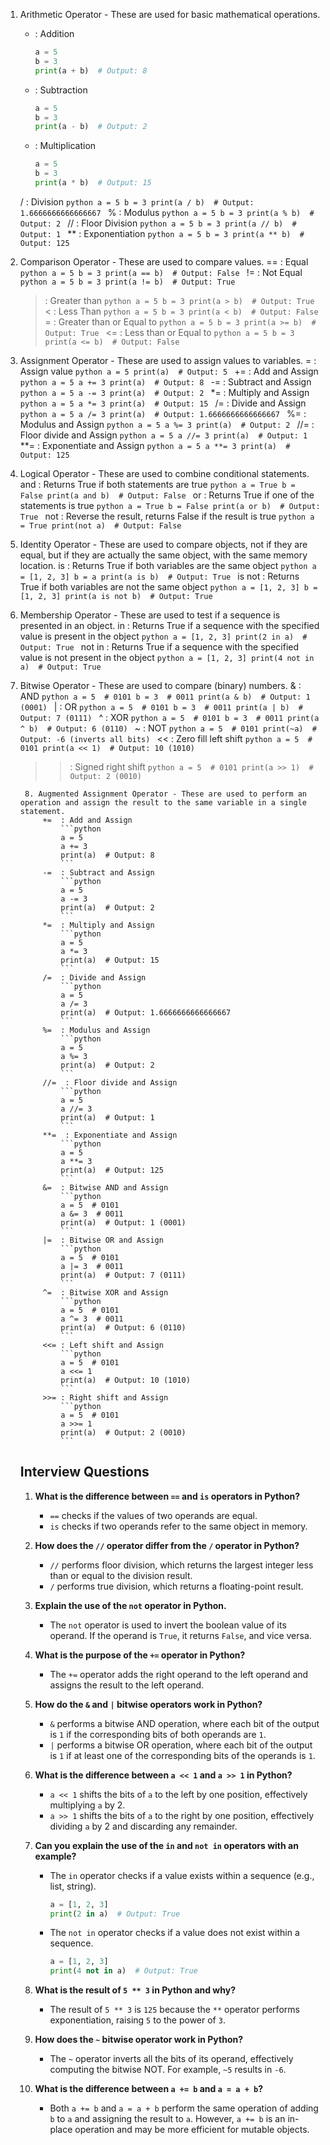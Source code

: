 1. Arithmetic Operator - These are used for basic mathematical operations.
    +   : Addition
        ```python
        a = 5
        b = 3
        print(a + b)  # Output: 8
        ```
    -   : Subtraction
        ```python
        a = 5
        b = 3
        print(a - b)  # Output: 2
        ```
    *   : Multiplication
        ```python
        a = 5
        b = 3
        print(a * b)  # Output: 15
        ```
    /   : Division
        ```python
        a = 5
        b = 3
        print(a / b)  # Output: 1.6666666666666667
        ```
    %   : Modulus
        ```python
        a = 5
        b = 3
        print(a % b)  # Output: 2
        ```
    //  : Floor Division
        ```python
        a = 5
        b = 3
        print(a // b)  # Output: 1
        ```
    **  : Exponentiation
        ```python
        a = 5
        b = 3
        print(a ** b)  # Output: 125
        ```

2. Comparison Operator - These are used to compare values.
    ==  : Equal
        ```python
        a = 5
        b = 3
        print(a == b)  # Output: False
        ```
    !=  : Not Equal 
        ```python
        a = 5
        b = 3
        print(a != b)  # Output: True
        ```
    >   : Greater than
        ```python
        a = 5
        b = 3
        print(a > b)  # Output: True
        ```
    <   : Less Than
        ```python
        a = 5
        b = 3
        print(a < b)  # Output: False
        ```
    >=  : Greater than or Equal to
        ```python
        a = 5
        b = 3
        print(a >= b)  # Output: True
        ```
    <=  : Less than or Equal to
        ```python
        a = 5
        b = 3
        print(a <= b)  # Output: False
        ```

3. Assignment Operator - These are used to assign values to variables.
    =   : Assign value
        ```python
        a = 5
        print(a)  # Output: 5
        ```
    +=  : Add and Assign
        ```python
        a = 5
        a += 3
        print(a)  # Output: 8
        ```
    -=  : Subtract and Assign
        ```python
        a = 5
        a -= 3
        print(a)  # Output: 2
        ```
    *=  : Multiply and Assign
        ```python
        a = 5
        a *= 3
        print(a)  # Output: 15
        ```
    /=  : Divide and Assign
        ```python
        a = 5
        a /= 3
        print(a)  # Output: 1.6666666666666667
        ```
    %=  : Modulus and Assign
        ```python
        a = 5
        a %= 3
        print(a)  # Output: 2
        ```
    //=  : Floor divide and Assign
        ```python
        a = 5
        a //= 3
        print(a)  # Output: 1
        ```
    **=  : Exponentiate and Assign
        ```python
        a = 5
        a **= 3
        print(a)  # Output: 125
        ```

4. Logical Operator - These are used to combine conditional statements.
    and : Returns True if both statements are true
        ```python
        a = True
        b = False
        print(a and b)  # Output: False
        ```
    or  : Returns True if one of the statements is true
        ```python
        a = True
        b = False
        print(a or b)  # Output: True
        ```
    not : Reverse the result, returns False if the result is true
        ```python
        a = True
        print(not a)  # Output: False
        ```

5. Identity Operator - These are used to compare objects, not if they are equal, but if they are actually the same object, with the same memory location.
    is  : Returns True if both variables are the same object
        ```python
        a = [1, 2, 3]
        b = a
        print(a is b)  # Output: True
        ```
    is not : Returns True if both variables are not the same object
        ```python
        a = [1, 2, 3]
        b = [1, 2, 3]
        print(a is not b)  # Output: True
        ```

6. Membership Operator - These are used to test if a sequence is presented in an object.
    in  : Returns True if a sequence with the specified value is present in the object
        ```python
        a = [1, 2, 3]
        print(2 in a)  # Output: True
        ```
    not in : Returns True if a sequence with the specified value is not present in the object
        ```python
        a = [1, 2, 3]
        print(4 not in a)  # Output: True
        ```

7. Bitwise Operator - These are used to compare (binary) numbers.
    &   : AND
        ```python
        a = 5  # 0101
        b = 3  # 0011
        print(a & b)  # Output: 1 (0001)
        ```
    |   : OR
        ```python
        a = 5  # 0101
        b = 3  # 0011
        print(a | b)  # Output: 7 (0111)
        ```
    ^   : XOR
        ```python
        a = 5  # 0101
        b = 3  # 0011
        print(a ^ b)  # Output: 6 (0110)
        ```
    ~   : NOT
        ```python
        a = 5  # 0101
        print(~a)  # Output: -6 (inverts all bits)
        ```
    <<  : Zero fill left shift
        ```python
        a = 5  # 0101
        print(a << 1)  # Output: 10 (1010)
        ```
    >>  : Signed right shift
        ```python
        a = 5  # 0101
        print(a >> 1)  # Output: 2 (0010)
        ```

        8. Augmented Assignment Operator - These are used to perform an operation and assign the result to the same variable in a single statement.
            +=  : Add and Assign
                ```python
                a = 5
                a += 3
                print(a)  # Output: 8
                ```
            -=  : Subtract and Assign
                ```python
                a = 5
                a -= 3
                print(a)  # Output: 2
                ```
            *=  : Multiply and Assign
                ```python
                a = 5
                a *= 3
                print(a)  # Output: 15
                ```
            /=  : Divide and Assign
                ```python
                a = 5
                a /= 3
                print(a)  # Output: 1.6666666666666667
                ```
            %=  : Modulus and Assign
                ```python
                a = 5
                a %= 3
                print(a)  # Output: 2
                ```
            //=  : Floor divide and Assign
                ```python
                a = 5
                a //= 3
                print(a)  # Output: 1
                ```
            **=  : Exponentiate and Assign
                ```python
                a = 5
                a **= 3
                print(a)  # Output: 125
                ```
            &=  : Bitwise AND and Assign
                ```python
                a = 5  # 0101
                a &= 3  # 0011
                print(a)  # Output: 1 (0001)
                ```
            |=  : Bitwise OR and Assign
                ```python
                a = 5  # 0101
                a |= 3  # 0011
                print(a)  # Output: 7 (0111)
                ```
            ^=  : Bitwise XOR and Assign
                ```python
                a = 5  # 0101
                a ^= 3  # 0011
                print(a)  # Output: 6 (0110)
                ```
            <<= : Left shift and Assign
                ```python
                a = 5  # 0101
                a <<= 1
                print(a)  # Output: 10 (1010)
                ```
            >>= : Right shift and Assign
                ```python
                a = 5  # 0101
                a >>= 1
                print(a)  # Output: 2 (0010)
                ```
    ## Interview Questions

    1. **What is the difference between `==` and `is` operators in Python?**
        - `==` checks if the values of two operands are equal.
        - `is` checks if two operands refer to the same object in memory.

    2. **How does the `//` operator differ from the `/` operator in Python?**
        - `//` performs floor division, which returns the largest integer less than or equal to the division result.
        - `/` performs true division, which returns a floating-point result.

    3. **Explain the use of the `not` operator in Python.**
        - The `not` operator is used to invert the boolean value of its operand. If the operand is `True`, it returns `False`, and vice versa.

    4. **What is the purpose of the `+=` operator in Python?**
        - The `+=` operator adds the right operand to the left operand and assigns the result to the left operand.

    5. **How do the `&` and `|` bitwise operators work in Python?**
        - `&` performs a bitwise AND operation, where each bit of the output is `1` if the corresponding bits of both operands are `1`.
        - `|` performs a bitwise OR operation, where each bit of the output is `1` if at least one of the corresponding bits of the operands is `1`.

    6. **What is the difference between `a << 1` and `a >> 1` in Python?**
        - `a << 1` shifts the bits of `a` to the left by one position, effectively multiplying `a` by 2.
        - `a >> 1` shifts the bits of `a` to the right by one position, effectively dividing `a` by 2 and discarding any remainder.

    7. **Can you explain the use of the `in` and `not in` operators with an example?**
        - The `in` operator checks if a value exists within a sequence (e.g., list, string).
            ```python
            a = [1, 2, 3]
            print(2 in a)  # Output: True
            ```
        - The `not in` operator checks if a value does not exist within a sequence.
            ```python
            a = [1, 2, 3]
            print(4 not in a)  # Output: True
            ```

    8. **What is the result of `5 ** 3` in Python and why?**
        - The result of `5 ** 3` is `125` because the `**` operator performs exponentiation, raising `5` to the power of `3`.

    9. **How does the `~` bitwise operator work in Python?**
        - The `~` operator inverts all the bits of its operand, effectively computing the bitwise NOT. For example, `~5` results in `-6`.

    10. **What is the difference between `a += b` and `a = a + b`?**
        - Both `a += b` and `a = a + b` perform the same operation of adding `b` to `a` and assigning the result to `a`. However, `a += b` is an in-place operation and may be more efficient for mutable objects.